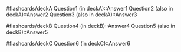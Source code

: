 

#flashcards/deckA
Question1 (in deckA)::Answer1
Question2 (also in deckA)::Answer2
Question3 (also in deckA)::Answer3
<!--SR:!2024-11-11,1,230-->

#flashcards/deckB
Question4 (in deckB)::Answer4
Question5 (also in deckB)::Answer5

#flashcards/deckC
Question6 (in deckC)::Answer6
